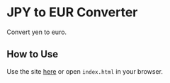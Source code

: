 # JPY to EUR Converter
Convert yen to euro.

## How to Use
Use the site [here](https://orikome.github.io/jpy-to-eur-converter/) or open `index.html` in your browser.
